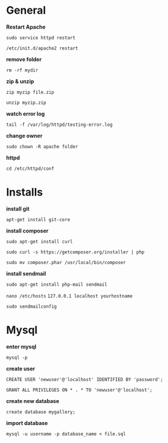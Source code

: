
# General 

**Restart Apache**

``sudo service httpd restart``

``/etc/init.d/apache2 restart``


**remove folder**

``rm -rf mydir``


**zip & unzip**

``zip myzip file.zip``

``unzip myzip.zip``


**watch error log**

``tail -f /var/log/httpd/testing-error.log``


**change owner**

``sudo chown -R apache folder``


**httpd**

``cd /etc/httpd/conf``


# Installs
 
**install git**

``apt-get install git-core``

**install composer**

``sudo apt-get install curl``

``sudo curl -s https://getcomposer.org/installer | php``

``sudo mv composer.phar /usr/local/bin/composer``

**install sendmail**

``sudo apt-get install php-mail sendmail``

``nano /etc/hosts``
``127.0.0.1 localhost yourhostname``

``sudo sendmailconfig``

# Mysql 

**enter mysql**

``mysql -p``

**create user**

``CREATE USER 'newuser'@'localhost' IDENTIFIED BY 'password';``

``GRANT ALL PRIVILEGES ON * . * TO 'newuser'@'localhost';``

**create new database**

``create database mygallery;``


**import database**

``mysql -u username -p database_name < file.sql``


